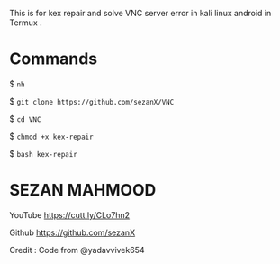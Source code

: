 This is for kex repair and solve VNC server error in kali linux android in Termux . 

# Commands

$ `nh`

$ `git clone https://github.com/sezanX/VNC`

$ `cd VNC`

$ `chmod +x kex-repair`

$ `bash kex-repair`




# SEZAN MAHMOOD
YouTube https://cutt.ly/CLo7hn2 

Github https://github.com/sezanX




Credit :
Code from @yadavvivek654
